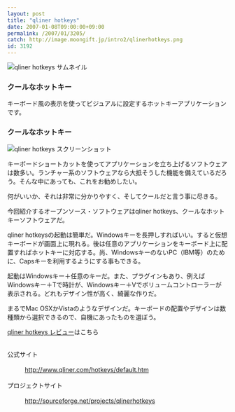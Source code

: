 ```yaml
---
layout: post
title: "qliner hotkeys"
date: 2007-01-08T09:00:00+09:00
permalink: /2007/01/3205/
catch: http://image.moongift.jp/intro2/qlinerhotkeys.png
id: 3192
---
```

 ![qliner hotkeys サムネイル](http://image.moongift.jp/intro2/qlinerhotkeys.t.png "qliner hotkeys サムネイル")
  

### クールなホットキー
  
キーボード風の表示を使ってビジュアルに設定するホットキーアプリケーションです。  
<!--more-->  

### クールなホットキー
  

![qliner hotkeys スクリーンショット](http://image.moongift.jp/intro2/qlinerhotkeys.png "qliner hotkeys スクリーンショット")

  

キーボードショートカットを使ってアプリケーションを立ち上げるソフトウェアは数多い。ランチャー系のソフトウェアなら大抵そうした機能を備えているだろう。そんな中にあっても、これをお勧めしたい。

  

何がいいか、それは非常に分かりやすく、そしてクールだと言う事に尽きる。

  

今回紹介するオープンソース・ソフトウェアはqliner hotkeys、クールなホットキーソフトウェアだ。

  

qliner hotkeysの起動は簡単だ。Windowsキーを長押しすればいい。すると仮想キーボードが画面上に現れる。後は任意のアプリケーションをキーボード上に配置すればホットキーに対応する。尚、WindowsキーのないPC（IBM等）のために、Capsキーを利用するようにする事もできる。

  

起動はWindowsキー＋任意のキーだ。また、プラグインもあり、例えばWindowsキー＋Tで時計が、Windowsキー＋Vでボリュームコントローラーが表示される。どれもデザイン性が高く、綺麗な作りだ。

  

まるでMac OSXかVistaのようなデザインだ。キーボードの配置やデザインは数種類から選択できるので、自機にあったものを選ぼう。

  

[qliner hotkeys レビュー](http://oss.moongift.jp/review/i-3218.html)はこちら

  
<dl>
<br><dt>公式サイト</dt>
<br><dd><a href="http://www.qliner.com/hotkeys/default.htm" target="_blank">http://www.qliner.com/hotkeys/default.htm</a></dd>
<br><dt>プロジェクトサイト</dt>
<br><dd><a href="http://sourceforge.net/projects/qlinerhotkeys" target="_blank">http://sourceforge.net/projects/qlinerhotkeys</a></dd>
<br>
</dl>